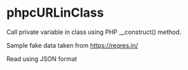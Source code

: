 # phpcURLinClass
Call private variable in class using PHP __construct() method.

Sample fake data taken from https://reqres.in/

Read using JSON format
